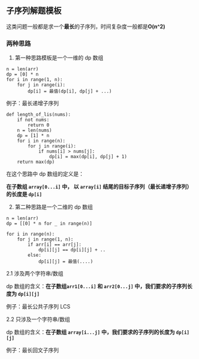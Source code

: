 ## 子序列解题模板
这类问题一般都是求一个**最长**的子序列，时间复杂度一般都是**O(n^2)**

### 两种思路
1. 第一种思路模板是一个一维的 dp 数组
```
n = len(arr)
dp = [0] * n
for i in range(1, n):
    for j in range(i):
        dp[i] = 最值(dp[i], dp[j] + ...)
```
例子：最长递增子序列
```
def length_of_lis(nums):
    if not nums:
        return 0
    n = len(nums)
    dp = [1] * n
    for i in range(n):
        for j in range(i):
            if nums[i] > nums[j]:
                dp[i] = max(dp[i], dp[j] + 1)
    return max(dp)
```
在这个思路中 dp 数组的定义是：

**在子数组 `array[0...i]` 中， 以 `array[i]` 结尾的目标子序列（最长递增子序列） 的长度是 `dp[i]`**

2. 第二种思路是一个二维的 dp 数组

```
n = len(arr)
dp = [[0] * n for _ in range(n)]

for i in range(n):
    for j in range(1, n):
        if arr[i] == arr[j]:
            dp[i][j] == dp[i][j] + ..
        else:
            dp[i][j] = 最值(....)
```
2.1 涉及两个字符串/数组

dp 数组的含义：**在子数组`arr1[0...i]` 和 `arr2[0...j]` 中，我们要求的子序列长度为 `dp[i][j]`**

例子：最长公共子序列 LCS

2.2 只涉及一个字符串/数组

dp 数组的含义：**在子数组 `array[i...j]` 中，我们要求的子序列的长度为 `dp[i][j]`**

例子：最长回文子序列
